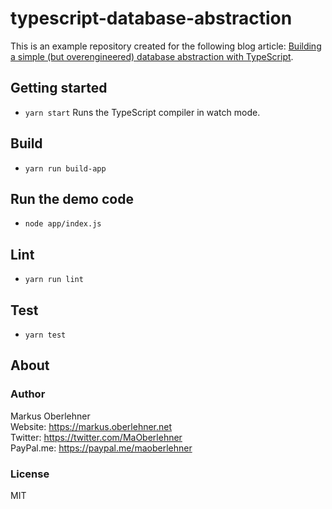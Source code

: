 # typescript-database-abstraction
This is an example repository created for the following blog article: [Building a simple (but overengineered) database abstraction with TypeScript](https://markus.oberlehner.net/blog/2017/03/building-a-simple-database-abstraction-with-typescript/).

## Getting started
- `yarn start` Runs the TypeScript compiler in watch mode.

## Build
- `yarn run build-app`

## Run the demo code
- `node app/index.js`

## Lint
- `yarn run lint`

## Test
- `yarn test`

## About
### Author
Markus Oberlehner  
Website: https://markus.oberlehner.net  
Twitter: https://twitter.com/MaOberlehner  
PayPal.me: https://paypal.me/maoberlehner

### License
MIT
